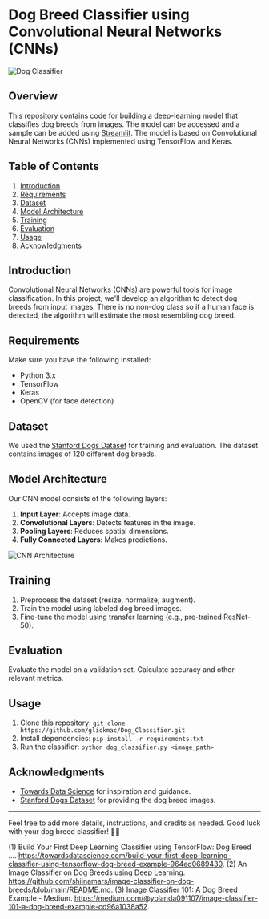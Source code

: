 # Dog Breed Classifier using Convolutional Neural Networks (CNNs)

![Dog Classifier](https://github.com/glickmac/Dog_Classifier/raw/main/dog_classifier.jpg)

## Overview

This repository contains code for building a deep-learning model that classifies dog breeds from images. The model can be accessed and a sample can be added using [Streamlit](https://dogclassifier.streamlit.app/). The model is based on Convolutional Neural Networks (CNNs) implemented using TensorFlow and Keras.

## Table of Contents

1. [Introduction](#introduction)
2. [Requirements](#requirements)
3. [Dataset](#dataset)
4. [Model Architecture](#model-architecture)
5. [Training](#training)
6. [Evaluation](#evaluation)
7. [Usage](#usage)
8. [Acknowledgments](#acknowledgments)

## Introduction

Convolutional Neural Networks (CNNs) are powerful tools for image classification. In this project, we'll develop an algorithm to detect dog breeds from input images. There is no non-dog class so if a human face is detected, the algorithm will estimate the most resembling dog breed.

## Requirements

Make sure you have the following installed:

- Python 3.x
- TensorFlow
- Keras
- OpenCV (for face detection)

## Dataset

We used the [Stanford Dogs Dataset](http://vision.stanford.edu/aditya86/ImageNetDogs/) for training and evaluation. The dataset contains images of 120 different dog breeds.

## Model Architecture

Our CNN model consists of the following layers:

1. **Input Layer**: Accepts image data.
2. **Convolutional Layers**: Detects features in the image.
3. **Pooling Layers**: Reduces spatial dimensions.
4. **Fully Connected Layers**: Makes predictions.

![CNN Architecture](https://github.com/glickmac/Dog_Classifier/raw/main/cnn_architecture.jpg)

## Training

1. Preprocess the dataset (resize, normalize, augment).
2. Train the model using labeled dog breed images.
3. Fine-tune the model using transfer learning (e.g., pre-trained ResNet-50).

## Evaluation

Evaluate the model on a validation set. Calculate accuracy and other relevant metrics.

## Usage

1. Clone this repository: `git clone https://github.com/glickmac/Dog_Classifier.git`
2. Install dependencies: `pip install -r requirements.txt`
3. Run the classifier: `python dog_classifier.py <image_path>`

## Acknowledgments

- [Towards Data Science](https://towardsdatascience.com/build-your-first-deep-learning-classifier-using-tensorflow-dog-breed-example-964ed0689430) for inspiration and guidance.
- [Stanford Dogs Dataset](http://vision.stanford.edu/aditya86/ImageNetDogs/) for providing the dog breed images.

---

Feel free to add more details, instructions, and credits as needed. Good luck with your dog breed classifier! 🐶📸

(1) Build Your First Deep Learning Classifier using TensorFlow: Dog Breed .... https://towardsdatascience.com/build-your-first-deep-learning-classifier-using-tensorflow-dog-breed-example-964ed0689430.
(2) An Image Classifier on Dog Breeds using Deep Learning. https://github.com/shiinamars/image-classifier-on-dog-breeds/blob/main/README.md.
(3) Image Classifier 101: A Dog Breed Example - Medium. https://medium.com/@yolanda091107/image-classifier-101-a-dog-breed-example-cd96a1038a52.
